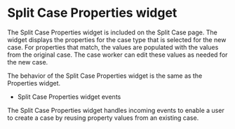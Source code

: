 # Split Case Properties widget

The Split Case Properties widget is included on the Split
Case page. The widget displays the properties for the case
type that is selected for the new case. For properties that match,
the values are populated with the values from the original case. The
case worker can edit these values as needed for the new case.

The behavior of the Split Case Properties widget is the same as
the Properties widget.

- Split Case Properties widget events

The Split Case Properties widget handles incoming events to enable a user to create a case by reusing property values from an existing case.